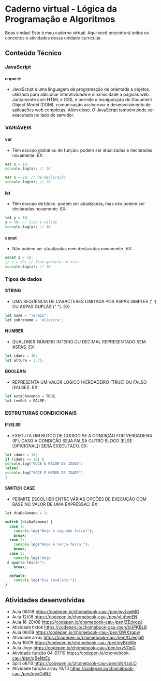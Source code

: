 # Caderno virtual - Lógica da Programação e Algoritmos
Boas vindas! Este é meu caderno virtual. Aqui você encontrará todos os conceitos e atividades dessa unidade curricular. 

## Conteúdo Técnico
### JavaScript
#### o que é:
- JavaScript é uma linguagem de programação de orientada a objetos, utilizada para adicionar interatividade e dinamicidade a páginas web. Juntamente com HTML e CSS, e permite a manipulação do Document Object Model (DOM), comunicação assíncrona e desenvolvimento de aplicações web completas. Além disso, O JavaScript também pode ser executado no lado do servidor.

### VARIÁVEIS
#### var
- Têm escopo global ou de função. podem ser atualizadas e declaradas novamente. EX:
```js
var x = 10;
console.log(x); // 10

var x = 20; // Re-declaração
console.log(x); // 20
```

#### let
- Têm escopo de bloco. podem ser atualizadas, mas não podem ser declaradas novamente. EX:
```js  
let y = 10;
y = 30; // Isso é válido
console.log(y); // 30
```

#### const
- Não podem ser atualizadas nem declaradas novamente. EX:
```js    
const z = 10;
// z = 20; // Isso geraria um erro
console.log(z); // 10
```

### Tipos de dados
#### STRING
- UMA SEQUÊNCIA DE CARACTERES LIMITADA POR ASPAS SIMPLES (' ') OU ASPAS DUPLAS (" "). EX:
```js
let nome = "Tereza";
let sobrenome = 'oliveira';
```

#### NUMBER
- QUALONER NÚMERO INTEIRO OU DECIMAL REPRESENTADO SEM ASPAS. EX:
```js  
let idade = 30;
let altura = 1.75;
```

#### BOOLEAN
- REPRESENTA UM VALOR LOGICO (VERDADEIRO [TRUE] OU FALSO [FALSE]). EX:
```js    
let estaChovendo = TRUE;
let temSol = FALSE;
```

### ESTRUTURAS CONDICIONAIS 
#### IF/ELSE
- EXECUTA UM BLOCO DE CODIGO SE A CONDIÇÃO FOR VERDADEIRA (IF), CASO A CONDIÇÃO SEJA FALSA OUTRO BLOCO (ELSE [OPICIONAL]) SERÁ EXECUTADO. EX:
```js
let idade = 18;
if (idade >= 18) {
console.log("VOCE É MAIOR DE IDADE")
}else{
console.log("VOCE É MENOR DE IDADE")
}
```

#### SWITCH CASE
- PERMITE ESCOLHER ENTRE VÁRIAS OPÇÕES DE EXECUÇÃO COM BASE NO VALOR DE UMA EXPRESSÃO. EX:
```js  
let diaDaSemana = 3;

switch (diaDaSemana) {
  case 1:
    console.log("Hoje é segunda-feira!");
    break;
  case 2:
    console.log("Hoje é terça-feira!");
    break;
  case 3:
    console.log("Hoje   
 é quarta-feira!");
    break;   

  default:
    console.log("Dia inválido!");
}
```

## Atividades desenvolvidas
- Aula 08/08 https://codepen.io/chomebook-cau-/pen/wvLqeMG
- Aula 12/08 https://codepen.io/chomebook-cau-/pen/yLdbmEN
- Aula 16-20/08 https://codepen.io/chomebook-cau-/pen/ZEdvozJ
- Atividade tiktok https://codepen.io/chomebook-cau-/pen/bGPKBLB
- Aula 06/09 https://codepen.io/chomebook-cau-/pen/QWXzgpw
- Atividade array https://codepen.io/chomebook-cau-/pen/OJedjaR
- Aula 10/09 https://codepen.io/chomebook-cau-/pen/dyBrbWo
- Aula Jogo https://codepen.io/chomebook-cau-/pen/xxvVOpG
- Atividade função 04-07/10 https://codepen.io/chomebook-cau-/pen/qBeNzEg
- Split o8/10 https://codepen.io/chomebook-cau-/pen/oNKzoLO
- Atividade função array 10/10 https://codepen.io/chomebook-cau-/pen/dyxOdNZ
